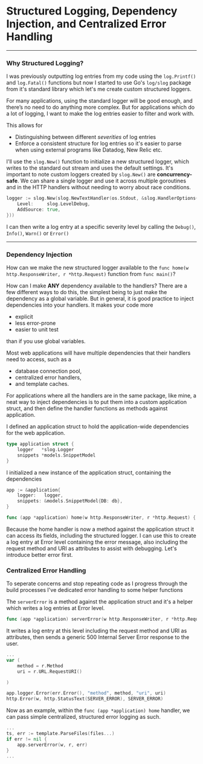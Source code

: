 # Structured Logging, Dependency Injection, and Centralized Error Handling

---

### Why Structured Logging?

I was previously outputting log entries from my code using the `log.Printf()` and
`log.Fatal()` functions but now I started to use Go's `log/slog` package from it's standard library which let's me create custom structured loggers.

For many applications, using the standard logger will be good enough, and there’s no need to do anything more complex. But for applications which do a lot of logging, I want to make the log entries easier to filter and work with.

This allows for

- Distinguishing between different _severities_ of log entries
- Enforce a consistent structure for log entries so it's easier to parse when using external programs like Datadog, New Relic etc.

I'll use the `slog.New()` function to initialize a new structured logger, which writes to the standard out stream and uses the default settings. It's important to note custom loggers created by `slog.New()` are **concurrency-safe**. We can share a single logger and use it across multiple goroutines and in the HTTP handlers without needing to worry about race conditions.

```Go
logger := slog.New(slog.NewTextHandler(os.Stdout, &slog.HandlerOptions{
    Level:     slog.LevelDebug,
    AddSource: true,
}))
```

I can then write a log entry at a specific severity
level by calling the `Debug()`, `Info()`, `Warn()` or `Error()`

---

### Dependency Injection

How can we make the new structured logger available to the `func home(w http.ResponseWriter, r *http.Request)` function from `func main()`?

How can I make **ANY** dependency available to the handlers?
There are a few different ways to do this, the simplest being to just make the dependency as a global variable. But in general, it is good practice to inject dependencies into your handlers. It makes your code more

- explicit
- less error-prone
- easier to unit test

than if you use global variables.

Most web applications will have multiple dependencies that their handlers need to access, such as a

- database connection pool,
- centralized error handlers,
- and template caches.

For applications where all the handlers are in the same package, like mine, a neat way to inject dependencies is to put them into a custom application struct, and then define the handler functions as methods against application.

I defined an application struct to hold the application-wide dependencies for the
web application.

```Go
type application struct {
    logger   *slog.Logger
    snippets *models.SnippetModel
}
```

I initialized a new instance of the application struct, containing the dependencies

```Go
app := &application{
    logger:   logger,
    snippets: &models.SnippetModel{DB: db},
}
```

```Go
func (app *application) home(w http.ResponseWriter, r *http.Request) {
```

Because the home handler is now a method against the application struct it can access its fields, including the structured logger. I can use this to create a log entry at Error level containing the error message, also including the request method and URI as attributes to assist with debugging. Let's introduce better error first.

### Centralized Error Handling

To seperate concerns and stop repeating code as I progress through the build processes I've dedicated error handling to some helper functions

The `serverError` is a method against the application struct and it's a helper which writes a log entries at Error level.

```Go
func (app *application) serverError(w http.ResponseWriter, r *http.Request, err error) {
```

It writes a log entry at this level including the request method and URI as attributes, then sends a generic 500 Internal Server Error response to the user.

```Go
...
var (
    method = r.Method
    uri = r.URL.RequestURI()

)

app.logger.Error(err.Error(), "method", method, "uri", uri)
http.Error(w, http.StatusText(SERVER_ERROR), SERVER_ERROR)
```

Now as an example, within the `func (app *application) home` handler, we can pass simple centralized, structured error logging as such.

```Go
...
ts, err := template.ParseFiles(files...)
if err != nil {
    app.serverError(w, r, err)
}
...
```

